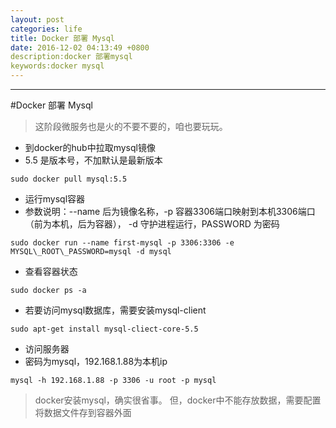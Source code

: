 ```yaml
---
layout: post
categories: life
title: Docker 部署 Mysql
date: 2016-12-02 04:13:49 +0800
description:docker 部署mysql
keywords:docker mysql
---
```


---

#Docker 部署 Mysql

> 这阶段微服务也是火的不要不要的，咱也要玩玩。


- 到docker的hub中拉取mysql镜像
- 5.5 是版本号，不加默认是最新版本

```shell
sudo docker pull mysql:5.5
```

- 运行mysql容器
- 参数说明：--name 后为镜像名称，-p 容器3306端口映射到本机3306端口（前为本机，后为容器）， -d 守护进程运行，PASSWORD 为密码

```shell
sudo docker run --name first-mysql -p 3306:3306 -e MYSQL\_ROOT\_PASSWORD=mysql -d mysql
```
- 查看容器状态

```shell
sudo docker ps -a
```
- 若要访问mysql数据库，需要安装mysql-client

```shell
sudo apt-get install mysql-cliect-core-5.5
```
- 访问服务器
- 密码为mysql，192.168.1.88为本机ip

```shell
mysql -h 192.168.1.88 -p 3306 -u root -p mysql
```
> docker安装mysql，确实很省事。
但，docker中不能存放数据，需要配置将数据文件存到容器外面
